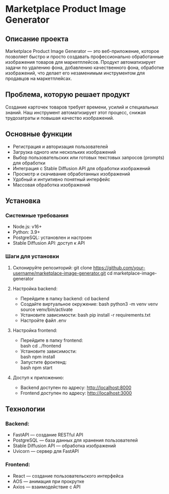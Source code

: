 # Marketplace Product Image Generator

## Описание проекта
Marketplace Product Image Generator — это веб-приложение, которое позволяет быстро и просто создавать профессионально обработанные изображения товаров для маркетплейсов. Продукт автоматизирует задачи по удалению фона, добавлению качественного фона, обработке изображений, что делает его незаменимым инструментом для продавцов на маркетплейсах.

## Проблема, которую решает продукт
Создание карточек товаров требует времени, усилий и специальных знаний. Наш инструмент автоматизирует этот процесс, снижая трудозатраты и повышая качество изображений.

## Основные функции
- Регистрация и авторизация пользователей
- Загрузка одного или нескольких изображений
- Выбор пользовательских или готовых текстовых запросов (prompts) для обработки
- Интеграция с Stable Diffusion API для обработки изображений
- Просмотр и скачивание обработанных изображений
- Удобный и интуитивно понятный интерфейс
- Массовая обработка изображений

## Установка

### Системные требования
- Node.js: v16+
- Python: 3.9+
- PostgreSQL: установлен и настроен
- Stable Diffusion API: доступ к API

### Шаги для установки
1. Склонируйте репозиторий:
   git clone https://github.com/your-username/marketplace-image-generator.git   cd marketplace-image-generator


2. Настройка backend:
   - Перейдите в папку backend: cd backend
   - Создайте виртуальное окружение:
bash
     python3 -m venv venv
     source venv/bin/activate
   - Установите зависимости: 
bash
     pip install -r requirements.txt 
   - Настройте файл .env

3. Настройка frontend:
   - Перейдите в папку frontend:   
bash
     cd ../frontend     
   - Установите зависимости:   
bash
     npm install   
   - Запустите фронтенд:   
bash
     npm start
     
4. Доступ к приложению:
   - Backend доступен по адресу: [http://localhost:8000](http://localhost:8000)
   - Frontend доступен по адресу: [http://localhost:3000](http://localhost:3000)

## Технологии

### Backend:
- FastAPI — создание RESTful API
- PostgreSQL — база данных для хранения пользователей
- Stable Diffusion API — обработка изображений
- Uvicorn — сервер для FastAPI

### Frontend:
- React — создание пользовательского интерфейса
- AOS — анимация при прокрутке
- Axios — взаимодействие с API
